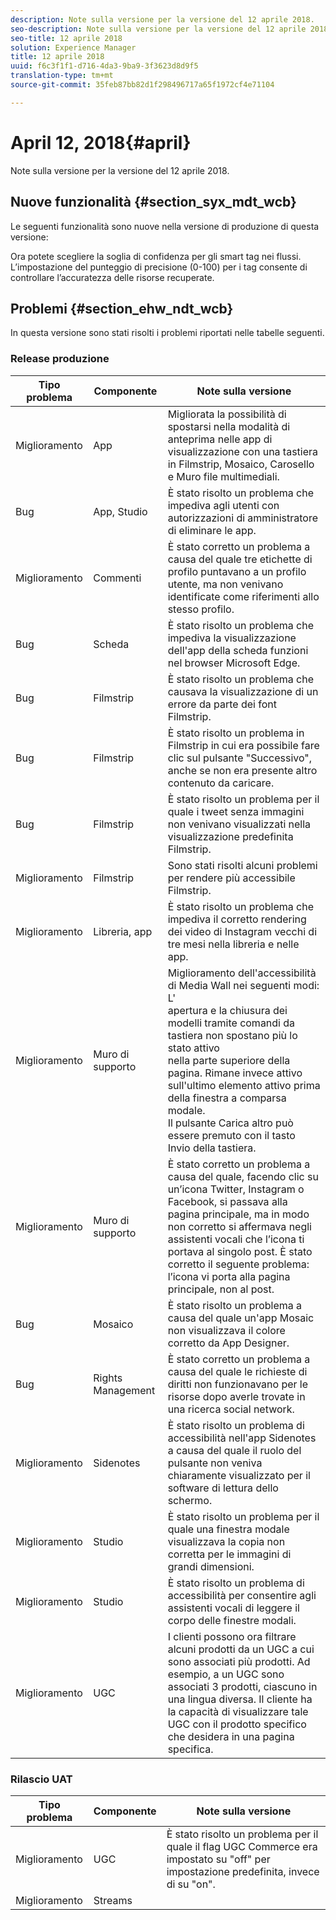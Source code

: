 ```yaml
---
description: Note sulla versione per la versione del 12 aprile 2018.
seo-description: Note sulla versione per la versione del 12 aprile 2018.
seo-title: 12 aprile 2018
solution: Experience Manager
title: 12 aprile 2018
uuid: f6c3f1f1-d716-4da3-9ba9-3f3623d8d9f5
translation-type: tm+mt
source-git-commit: 35feb87bb82d1f298496717a65f1972cf4e71104

---
```



# April 12, 2018{#april}

Note sulla versione per la versione del 12 aprile 2018.

## Nuove funzionalità {#section_syx_mdt_wcb}

Le seguenti funzionalità sono nuove nella versione di produzione di questa versione:

Ora potete scegliere la soglia di confidenza per gli smart tag nei flussi. L’impostazione del punteggio di precisione (0-100) per i tag consente di controllare l’accuratezza delle risorse recuperate.

## Problemi {#section_ehw_ndt_wcb}

In questa versione sono stati risolti i problemi riportati nelle tabelle seguenti.

### Release produzione

| Tipo problema | Componente | Note sulla versione |
|--- |--- |--- |
| Miglioramento | App | Migliorata la possibilità di spostarsi nella modalità di anteprima nelle app di visualizzazione con una tastiera in Filmstrip, Mosaico, Carosello e Muro file multimediali. |
| Bug | App, Studio | È stato risolto un problema che impediva agli utenti con autorizzazioni di amministratore di eliminare le app. |
| Miglioramento | Commenti | È stato corretto un problema a causa del quale tre etichette di profilo puntavano a un profilo utente, ma non venivano identificate come riferimenti allo stesso profilo. |
| Bug | Scheda | È stato risolto un problema che impediva la visualizzazione dell'app della scheda funzioni nel browser Microsoft Edge. |
| Bug | Filmstrip | È stato risolto un problema che causava la visualizzazione di un errore da parte dei font Filmstrip. |
| Bug | Filmstrip | È stato risolto un problema in Filmstrip in cui era possibile fare clic sul pulsante "Successivo", anche se non era presente altro contenuto da caricare. |
| Bug | Filmstrip | È stato risolto un problema per il quale i tweet senza immagini non venivano visualizzati nella visualizzazione predefinita Filmstrip. |
| Miglioramento | Filmstrip | Sono stati risolti alcuni problemi per rendere più accessibile Filmstrip. |
| Miglioramento | Libreria, app | È stato risolto un problema che impediva il corretto rendering dei video di Instagram vecchi di tre mesi nella libreria e nelle app. |
| Miglioramento | Muro di supporto | Miglioramento dell'accessibilità di Media Wall nei seguenti modi: L' <br>apertura e la chiusura dei modelli tramite comandi da tastiera non spostano più lo stato attivo<br>nella parte superiore della pagina. Rimane invece attivo sull'ultimo elemento attivo prima della finestra a comparsa modale.  <br>Il pulsante Carica altro può essere premuto con il tasto Invio della tastiera. |
| Miglioramento | Muro di supporto | È stato corretto un problema a causa del quale, facendo clic su un’icona Twitter, Instagram o Facebook, si passava alla pagina principale, ma in modo non corretto si affermava negli assistenti vocali che l’icona ti portava al singolo post. È stato corretto il seguente problema: l’icona vi porta alla pagina principale, non al post. |
| Bug | Mosaico | È stato risolto un problema a causa del quale un'app Mosaic non visualizzava il colore corretto da App Designer. |
| Bug | Rights Management | È stato corretto un problema a causa del quale le richieste di diritti non funzionavano per le risorse dopo averle trovate in una ricerca social network. |
| Miglioramento | Sidenotes | È stato risolto un problema di accessibilità nell'app Sidenotes a causa del quale il ruolo del pulsante non veniva chiaramente visualizzato per il software di lettura dello schermo. |
| Miglioramento | Studio | È stato risolto un problema per il quale una finestra modale visualizzava la copia non corretta per le immagini di grandi dimensioni. |
| Miglioramento | Studio | È stato risolto un problema di accessibilità per consentire agli assistenti vocali di leggere il corpo delle finestre modali. |
| Miglioramento | UGC | I clienti possono ora filtrare alcuni prodotti da un UGC a cui sono associati più prodotti. Ad esempio, a un UGC sono associati 3 prodotti, ciascuno in una lingua diversa. Il cliente ha la capacità di visualizzare tale UGC con il prodotto specifico che desidera in una pagina specifica. |




### Rilascio UAT

| **Tipo problema** | **Componente** | **Note sulla versione** |
|---|---|---|
| Miglioramento | UGC | È stato risolto un problema per il quale il flag UGC Commerce era impostato su "off" per impostazione predefinita, invece di su "on". |
| Miglioramento | Streams |  |

